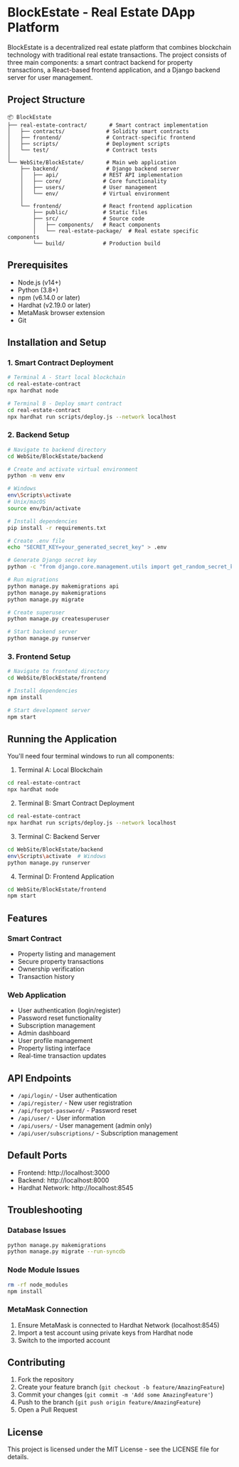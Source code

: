 # BlockEstate - Real Estate DApp Platform

BlockEstate is a decentralized real estate platform that combines blockchain technology with traditional real estate transactions. The project consists of three main components: a smart contract backend for property transactions, a React-based frontend application, and a Django backend server for user management.

## Project Structure

```
📦 BlockEstate
├── real-estate-contract/       # Smart contract implementation
│   ├── contracts/             # Solidity smart contracts
│   ├── frontend/              # Contract-specific frontend
│   ├── scripts/               # Deployment scripts
│   └── test/                  # Contract tests
│
└── WebSite/BlockEstate/       # Main web application
    ├── backend/               # Django backend server
    │   ├── api/              # REST API implementation
    │   ├── core/             # Core functionality
    │   ├── users/            # User management
    │   └── env/              # Virtual environment
    │
    └── frontend/             # React frontend application
        ├── public/           # Static files
        ├── src/              # Source code
        │   ├── components/   # React components
        │   └── real-estate-package/  # Real estate specific components
        └── build/            # Production build
```

## Prerequisites

- Node.js (v14+)
- Python (3.8+)
- npm (v6.14.0 or later)
- Hardhat (v2.19.0 or later)
- MetaMask browser extension
- Git

## Installation and Setup

### 1. Smart Contract Deployment

```bash
# Terminal A - Start local blockchain
cd real-estate-contract
npx hardhat node

# Terminal B - Deploy smart contract
cd real-estate-contract
npx hardhat run scripts/deploy.js --network localhost
```

### 2. Backend Setup

```bash
# Navigate to backend directory
cd WebSite/BlockEstate/backend

# Create and activate virtual environment
python -m venv env

# Windows
env\Scripts\activate
# Unix/macOS
source env/bin/activate

# Install dependencies
pip install -r requirements.txt

# Create .env file
echo "SECRET_KEY=your_generated_secret_key" > .env

# Generate Django secret key
python -c "from django.core.management.utils import get_random_secret_key; print(get_random_secret_key())"

# Run migrations
python manage.py makemigrations api
python manage.py makemigrations
python manage.py migrate

# Create superuser
python manage.py createsuperuser

# Start backend server
python manage.py runserver
```

### 3. Frontend Setup

```bash
# Navigate to frontend directory
cd WebSite/BlockEstate/frontend

# Install dependencies
npm install

# Start development server
npm start
```

## Running the Application

You'll need four terminal windows to run all components:

1. Terminal A: Local Blockchain
```bash
cd real-estate-contract
npx hardhat node
```

2. Terminal B: Smart Contract Deployment
```bash
cd real-estate-contract
npx hardhat run scripts/deploy.js --network localhost
```

3. Terminal C: Backend Server
```bash
cd WebSite/BlockEstate/backend
env\Scripts\activate  # Windows
python manage.py runserver
```

4. Terminal D: Frontend Application
```bash
cd WebSite/BlockEstate/frontend
npm start
```

## Features

### Smart Contract
- Property listing and management
- Secure property transactions
- Ownership verification
- Transaction history

### Web Application
- User authentication (login/register)
- Password reset functionality
- Subscription management
- Admin dashboard
- User profile management
- Property listing interface
- Real-time transaction updates

## API Endpoints

- `/api/login/` - User authentication
- `/api/register/` - New user registration
- `/api/forgot-password/` - Password reset
- `/api/user/` - User information
- `/api/users/` - User management (admin only)
- `/api/user/subscriptions/` - Subscription management

## Default Ports

- Frontend: http://localhost:3000
- Backend: http://localhost:8000
- Hardhat Network: http://localhost:8545

## Troubleshooting

### Database Issues
```bash
python manage.py makemigrations
python manage.py migrate --run-syncdb
```

### Node Module Issues
```bash
rm -rf node_modules
npm install
```

### MetaMask Connection
1. Ensure MetaMask is connected to Hardhat Network (localhost:8545)
2. Import a test account using private keys from Hardhat node
3. Switch to the imported account

## Contributing

1. Fork the repository
2. Create your feature branch (`git checkout -b feature/AmazingFeature`)
3. Commit your changes (`git commit -m 'Add some AmazingFeature'`)
4. Push to the branch (`git push origin feature/AmazingFeature`)
5. Open a Pull Request

## License

This project is licensed under the MIT License - see the LICENSE file for details.
